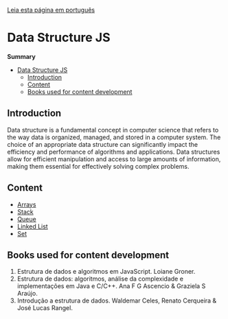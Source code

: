 [Leia esta página em português](./README.md)

# Data Structure JS

**Summary**

- [Data Structure JS](#data-structure-js)
  - [Introduction](#introduction)
  - [Content](#content)
  - [Books used for content development](#books-used-for-content-development)

## Introduction

Data structure is a fundamental concept in computer science that refers to the way data is organized, managed, and stored in a computer system. The choice of an appropriate data structure can significantly impact the efficiency and performance of algorithms and applications. Data structures allow for efficient manipulation and access to large amounts of information, making them essential for effectively solving complex problems.

## Content

- [Arrays](./1-Arrays/)
- [Stack](./2-Stack/)
- [Queue](./3-Queue/)
- [Linked List](./4-Linked_List/)
- [Set](./5-Set/)

## Books used for content development

1. Estrutura de dados e algoritmos em JavaScript. Loiane Groner.
2. Estrutura de dados: algoritmos, análise da complexidade e implementações em Java e C/C++. Ana F G Ascencio & Graziela S Araújo.
3. Introdução a estrutura de dados. Waldemar Celes, Renato Cerqueira & José Lucas Rangel.
